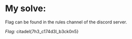 # My solve:
Flag can be found in the rules channel of the discord server.

*Flag:* citadel{7h3_c174d3l_b3ck0n5}
